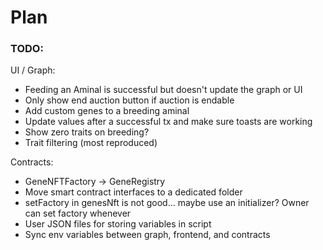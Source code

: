# Plan

### TODO:

UI / Graph:
- Feeding an Aminal is successful but doesn't update the graph or UI
- Only show end auction button if auction is endable
- Add custom genes to a breeding aminal
- Update values after a successful tx and make sure toasts are working
- Show zero traits on breeding?
- Trait filtering (most reproduced)

Contracts:
- GeneNFTFactory -> GeneRegistry
- Move smart contract interfaces to a dedicated folder
- setFactory in genesNft is not good... maybe use an initializer? Owner can set factory whenever
- User JSON files for storing variables in script
- Sync env variables between graph, frontend, and contracts
